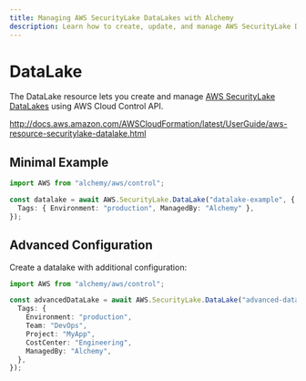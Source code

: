 ```yaml
---
title: Managing AWS SecurityLake DataLakes with Alchemy
description: Learn how to create, update, and manage AWS SecurityLake DataLakes using Alchemy Cloud Control.
---
```


# DataLake

The DataLake resource lets you create and manage [AWS SecurityLake DataLakes](https://docs.aws.amazon.com/securitylake/latest/userguide/) using AWS Cloud Control API.

http://docs.aws.amazon.com/AWSCloudFormation/latest/UserGuide/aws-resource-securitylake-datalake.html

## Minimal Example

```ts
import AWS from "alchemy/aws/control";

const datalake = await AWS.SecurityLake.DataLake("datalake-example", {
  Tags: { Environment: "production", ManagedBy: "Alchemy" },
});
```

## Advanced Configuration

Create a datalake with additional configuration:

```ts
import AWS from "alchemy/aws/control";

const advancedDataLake = await AWS.SecurityLake.DataLake("advanced-datalake", {
  Tags: {
    Environment: "production",
    Team: "DevOps",
    Project: "MyApp",
    CostCenter: "Engineering",
    ManagedBy: "Alchemy",
  },
});
```

